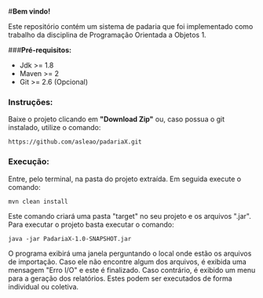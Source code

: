#**Bem vindo!** 

Este repositório contém um sistema de padaria que foi implementado como trabalho da disciplina de Programação Orientada a Objetos 1. 

###**Pré-requisitos:**

* Jdk >= 1.8
* Maven >= 2
* Git >= 2.6 (Opcional)

### **Instruções:**

Baixe o projeto clicando em **"Download Zip"** ou, caso possua o git instalado, utilize o comando:

`https://github.com/asleao/padariaX.git`

### Execução:

Entre, pelo terminal, na pasta do projeto extraída. Em seguida execute o comando:

`mvn clean install`

Este comando criará uma pasta "target" no seu projeto e os arquivos ".jar". 
Para executar o projeto basta executar o comando:

`java -jar PadariaX-1.0-SNAPSHOT.jar`

O programa exibirá uma janela perguntando o local onde estão os arquivos de importação. Caso ele não encontre algum dos arquivos, é exibida uma mensagem "Erro I/O" e este é finalizado. Caso contrário, é exibido um menu para a geração dos relatórios. Estes podem ser executados de forma individual ou coletiva. 


